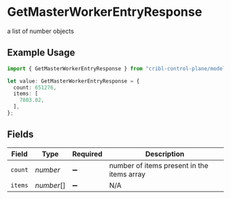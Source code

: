 # GetMasterWorkerEntryResponse

a list of number objects

## Example Usage

```typescript
import { GetMasterWorkerEntryResponse } from "cribl-control-plane/models/operations";

let value: GetMasterWorkerEntryResponse = {
  count: 651276,
  items: [
    7803.02,
  ],
};
```

## Fields

| Field                                      | Type                                       | Required                                   | Description                                |
| ------------------------------------------ | ------------------------------------------ | ------------------------------------------ | ------------------------------------------ |
| `count`                                    | *number*                                   | :heavy_minus_sign:                         | number of items present in the items array |
| `items`                                    | *number*[]                                 | :heavy_minus_sign:                         | N/A                                        |